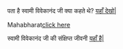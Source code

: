 ﻿पता है स्वामी विवेकानंद जी क्या कहते थे? [यहाँ देखो|](teachings-of-swami-vivekananda/quotes.md)


Mahabharat[click here](../Mahabharat/mahabharat.md)

स्वामी विवेकानंद जी की संक्षिप्त जीवनी [यहाँ है|](Introduction-of-Swami-vivekananda/introduction.md)

